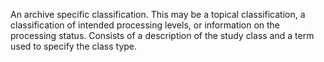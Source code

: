 An archive specific classification. This may be a topical classification, a classification of intended processing levels, or information on the processing status. Consists of a description of the study class and a term used to specify the class type.